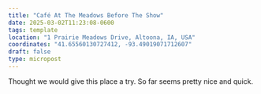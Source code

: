 ```yaml
---
title: "Café At The Meadows Before The Show"
date: 2025-03-02T11:23:08-0600
tags: template
location: "1 Prairie Meadows Drive, Altoona, IA, USA"
coordinates: "41.65560130727412, -93.49019071712607"
draft: false
type: micropost
---
```

Thought we would give this place a try. So far seems pretty nice and quick.
